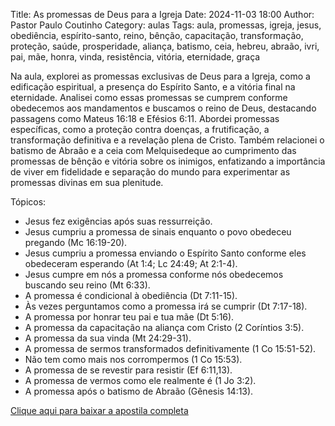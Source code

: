 Title: As promessas de Deus para a Igreja
Date: 2024-11-03 18:00
Author: Pastor Paulo Coutinho
Category: aulas
Tags: aula, promessas, igreja, jesus, obediência, espírito-santo, reino, bênção, capacitação, transformação, proteção, saúde, prosperidade, aliança, batismo, ceia, hebreu, abraão, ivri, pai, mãe, honra, vinda, resistência, vitória, eternidade, graça

Na aula, explorei as promessas exclusivas de Deus para a Igreja, como a edificação espiritual, a presença do Espírito Santo, e a vitória final na eternidade. Analisei como essas promessas se cumprem conforme obedecemos aos mandamentos e buscamos o reino de Deus, destacando passagens como Mateus 16:18 e Efésios 6:11. Abordei promessas específicas, como a proteção contra doenças, a frutificação, a transformação definitiva e a revelação plena de Cristo. Também relacionei o batismo de Abraão e a ceia com Melquisedeque ao cumprimento das promessas de bênção e vitória sobre os inimigos, enfatizando a importância de viver em fidelidade e separação do mundo para experimentar as promessas divinas em sua plenitude.

Tópicos:

- Jesus fez exigências após suas ressurreição.
- Jesus cumpriu a promessa de sinais enquanto o povo obedeceu pregando (Mc 16:19-20).
- Jesus cumpriu a promessa enviando o Espírito Santo conforme eles obedeceram esperando (At 1:4; Lc 24:49; At 2:1-4).
- Jesus cumpre em nós a promessa conforme nós obedecemos buscando seu reino (Mt 6:33).
- A promessa é condicional à obediência (Dt 7:11-15).
- Às vezes perguntamos como a promessa irá se cumprir (Dt 7:17-18).
- A promessa por honrar teu pai e tua mãe (Dt 5:16).
- A promessa da capacitação na aliança com Cristo (2 Coríntios 3:5).
- A promessa da sua vinda (Mt 24:29-31).
- A promessa de sermos transformados definitivamente (1 Co 15:51-52).
- Não tem como mais nos corrompermos (1 Co 15:53).
- A promessa de se revestir para resistir (Ef 6:11,13).
- A promessa de vermos como ele realmente é (1 Jo 3:2).
- A promessa após o batismo de Abraão (Gênesis 14:13).

[Clique aqui para baixar a apostila completa](https://www.dropbox.com/scl/fi/43rfzaitsfwh1yasu6fs9/Aula-EBD-As-promessas-de-Deus-para-a-Igreja-03_11_2024.pdf?rlkey=4xjnnfnxo6c992o8uq2wo5d2w&dl=1)

